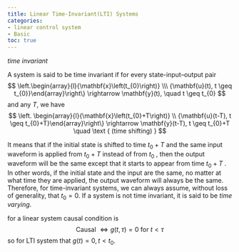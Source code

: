 ```yaml
---
title: Linear Time-Invariant(LTI) Systems
categories: 
- linear control system
- Basic
toc: true
---
```


*time invariant* 

A system is said to be time invariant if for every state-input–output pair
$$
\left.\begin{array}{l}{\mathbf{x}\left(t_{0}\right)} \\\ {\mathbf{u}(t), t \geq t_{0}}\end{array}\right\} \rightarrow \mathbf{y}(t), \quad t \geq t_{0}
$$
and any $T$, we have
$$
\left.
\begin{array}{l}{\mathbf{x}\left(t_{0}+T\right)} \\ {\mathbf{u}(t-T), t \geq t_{0}+T}\end{array}\right\} \rightarrow \mathbf{y}(t-T), t \geq t_{0}+T \quad \text { (time shifting) }
$$
<!--more-->

It means that if the initial state is shifted to time $t_0 + T$ and the same input waveform is applied from $t_0 + T$ instead of from $t_0$ , then the output waveform will be the same except that it starts to appear from time $t_0 + T$ . In other words, if the initial state and the input are the same, no matter at what time they are applied, the output waveform will always be the same. Therefore, for time-invariant systems, we can always assume, without loss of generality, that $t_0 = 0$. If a system is not time invariant, it is said to be *time varying*.

for a linear system causal condition is 
$$
\text { Causal } \Longleftrightarrow g(t, \tau)=0 \text { for } t<\tau
$$
so for LTI system that $g(t) = 0, t<t_0$. 

